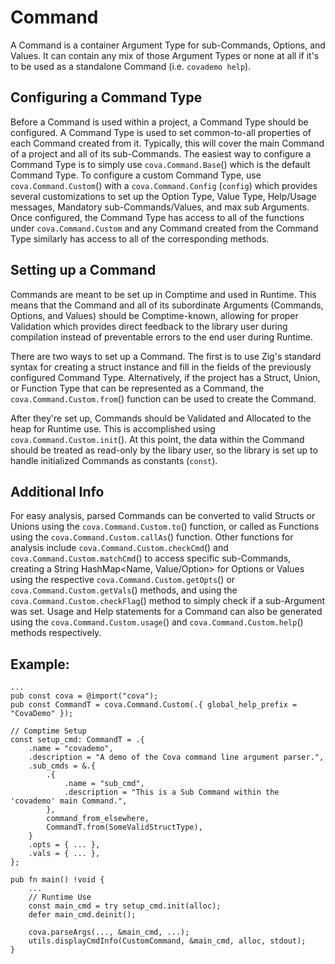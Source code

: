 # Command
A Command is a container Argument Type for sub-Commands, Options, and Values. It can contain any mix of those Argument Types or none at all if it's to be used as a standalone Command (i.e. `covademo help`). 

## Configuring a Command Type
Before a Command is used within a project, a Command Type should be configured. A Command Type is used to set common-to-all properties of each Command created from it. Typically, this will cover the main Command of a project and all of its sub-Commands. The easiest way to configure a Command Type is to simply use `cova.Command.Base`() which is the default Command Type. To configure a custom Command Type, use `cova.Command.Custom`() with a `cova.Command.Config` (`config`) which provides several customizations to set up the Option Type, Value Type, Help/Usage messages, Mandatory sub-Commands/Values, and max sub Arguments. Once configured, the Command Type has access to all of the functions under `cova.Command.Custom` and any Command created from the Command Type similarly has access to all of the corresponding methods.

## Setting up a Command
Commands are meant to be set up in Comptime and used in Runtime. This means that the Command and all of its subordinate Arguments (Commands, Options, and Values) should be Comptime-known, allowing for proper Validation which provides direct feedback to the library user during compilation instead of preventable errors to the end user during Runtime. 

There are two ways to set up a Command. The first is to use Zig's standard syntax for creating a struct instance and fill in the fields of the previously configured Command Type. Alternatively, if the project has a Struct, Union, or Function Type that can be represented as a Command, the `cova.Command.Custom.from`() function can be used to create the Command.

After they're set up, Commands should be Validated and Allocated to the heap for Runtime use. This is accomplished using `cova.Command.Custom.init`(). At this point, the data within the Command should be treated as read-only by the libary user, so the library is set up to handle initialized Commands as constants (`const`).

## Additional Info
For easy analysis, parsed Commands can be converted to valid Structs or Unions using the `cova.Command.Custom.to`() function, or called as Functions using the `cova.Command.Custom.callAs`() function. Other functions for analysis include `cova.Command.Custom.checkCmd`() and `cova.Command.Custom.matchCmd`() to access specific sub-Commands, creating a String HashMap<Name, Value/Option> for Options or Values using the respective `cova.Command.Custom.getOpts`() or `cova.Command.Custom.getVals`() methods, and using the `cova.Command.Custom.checkFlag`() method to simply check if a sub-Argument was set. Usage and Help statements for a Command can also be generated using the `cova.Command.Custom.usage`() and `cova.Command.Custom.help`() methods respectively.

## Example:
```zig
...
pub const cova = @import("cova");
pub const CommandT = cova.Command.Custom(.{ global_help_prefix = "CovaDemo" });

// Comptime Setup
const setup_cmd: CommandT = .{
    .name = "covademo",
    .description = "A demo of the Cova command line argument parser.",
    .sub_cmds = &.{
        .{
            .name = "sub_cmd",
            .description = "This is a Sub Command within the 'covademo' main Command.",
        },
        command_from_elsewhere,
        CommandT.from(SomeValidStructType),
    }
    .opts = { ... },
    .vals = { ... },
};

pub fn main() !void {
    ...
    // Runtime Use
    const main_cmd = try setup_cmd.init(alloc);
    defer main_cmd.deinit();

    cova.parseArgs(..., &main_cmd, ...);
    utils.displayCmdInfo(CustomCommand, &main_cmd, alloc, stdout);
}
```
